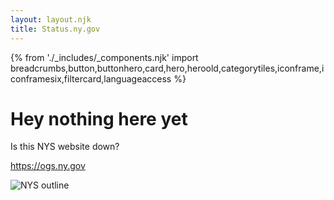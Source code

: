 ```yaml
---
layout: layout.njk
title: Status.ny.gov
---
```

{% from './_includes/_components.njk' import breadcrumbs,button,buttonhero,card,hero,heroold,categorytiles,iconframe,iconframesix,filtercard,languageaccess %} 

# Hey nothing here yet

Is this NYS website down?


<span> https://ogs.ny.gov </span> 

<img src="https://ogs.ny.gov/profiles/custom/webny/themes/custom/webny_theme/icons/icon-32x32.png" alt="NYS outline" />